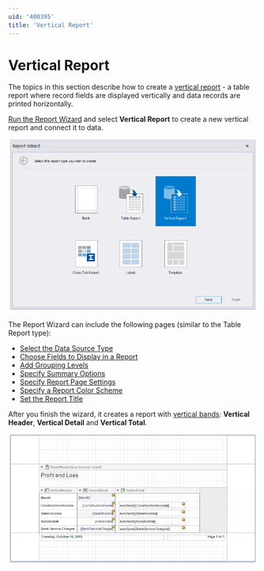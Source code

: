 ```yaml
---
uid: '400395'
title: 'Vertical Report'
---
```


# Vertical Report

The topics in this section describe how to create a [vertical report](../../create-reports/create-a-vertical-report.md) - a table report where record fields are displayed vertically and data records are printed horizontally.

[Run the Report Wizard](../report-wizard.md) and select **Vertical Report** to create a new vertical report and connect it to data.

![VerticalBandDemoReport_SelectReportType](../../../../../images/eurd-VerticalBandDemoReport_SelectReportType.png)

The Report Wizard can include the following pages (similar to the Table Report type):

* [Select the Data Source Type](table-report\select-the-data-source-type.md)
* [Choose Fields to Display in a Report](table-report\choose-fields-to-display-in-a-report.md)
* [Add Grouping Levels](table-report\add-grouping-levels.md)
* [Specify Summary Options](table-report\specify-summary-options.md)
* [Specify Report Page Settings](table-report\specify-report-page-settings.md)
* [Specify a Report Color Scheme](table-report\choose-a-report-color-scheme.md)
* [Set the Report Title](table-report\set-the-report-title.md)

After you finish the wizard, it creates a report with [vertical bands](../../introduction-to-banded-reports.md#vertical-bands): **Vertical Header**, **Vertical Detail** and **Vertical Total**.

![VerticalBandDemoReport_WizardResult](../../../../../images/eurd-VerticalBandDemoReport-WizardResult.png)

